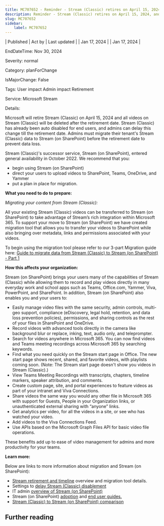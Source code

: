 ```yaml
---
title: MC707652 - Reminder - Stream (Classic) retires on April 15, 2024, and all unmigrated videos will be deleted
description: Reminder - Stream (Classic) retires on April 15, 2024, and all unmigrated videos will be deleted
slug: MC707652
sidebar:
    label: MC707652
---
```


| Published | Act by | Last updated |
| Jan 17, 2024 |  | Jan 17, 2024 |

EndDateTime: Nov 30, 2024

Severity: normal

Category: planForChange

IsMajorChange: False

Tags: User impact Admin impact Retirement

Service: Microsoft Stream

Details: 

<p>Microsoft will retire Stream (Classic) on April 15, 2024 and all videos on Stream (Classic) will be deleted after the retirement date. Stream (Classic) has already been auto disabled for end users, and admins can delay this change till the retirement date. Admins must migrate their tenant's Stream (Classic) data to Stream (on SharePoint) before the retirement date to prevent data loss.</p><p>
</p><p>
</p><p>Stream (Classic)'s successor service, Stream (on SharePoint), entered general availability in October 2022. We recommend that you:
</p><ul><li>begin using Stream (on SharePoint)
</li><li>direct your users to upload videos to SharePoint, Teams, OneDrive, and Yammer
</li><li>put a plan in place for migration.
</li></ul><p><b>What you need to do to prepare:</b></p><p>
</p><p><i>Migrating your content from Stream (Classic):
</i></p><p>All your existing Stream (Classic) videos can be transferred to Stream (on SharePoint) to take advantage of Stream’s rich integration within Microsoft 365. To support your move to Stream (on SharePoint) we have created migration tool that allows you to transfer your videos to SharePoint while also bringing over metadata, links and permissions associated with your videos.</p><p>
</p><p>To begin using the migration tool please refer to our 3-part Migration guide here: <a href="https://learn.microsoft.com/en-us/stream/streamnew/stream-migration-guide-part1" target="_blank">Guide to migrate data from Stream (Classic) to Stream (on SharePoint) - Part 1</a></p><p><b>How this affects your organization:</b></p><p>
</p><p>Stream (on SharePoint) brings your users many of the capabilities of Stream (Classic) while allowing them to record and play videos directly in many everyday work and school apps such as Teams, Office.com, Yammer, Viva, PowerPoint, and SharePoint. In addition, Stream (on SharePoint) also enables you and your users to:
</p><ul><li>Easily manage video files with the same security, admin controls, multi-geo support, compliance (eDiscovery, legal hold, retention, and data loss prevention policies), permissions, and sharing controls as the rest of your files in SharePoint and OneDrive.
</li><li>Record videos with advanced tools directly in the camera like background blur or replace, inking, text, audio only, and teleprompter.
</li><li>Search for videos anywhere in Microsoft 365. You can now find videos and Teams meeting recordings across Microsoft 365 by searching keywords.
</li><li>Find what you need quickly on the Stream start page in Office. The new start page shows recent, shared, and favorite videos, with playlists coming soon. (Note: The Stream start page doesn't show you videos in Stream (Classic).)
</li><li>View Teams Meeting Recordings with transcripts, chapters, timeline markers, speaker attribution, and comments.
</li><li>Create custom page, site, and portal experiences to feature videos as part of your intranet and Viva Connections.
</li><li>Share videos the same way you would any other file in Microsoft 365 with support for Guests, People in your Organization links, or unauthenticated external sharing with “anyone” links.
</li><li>Get analytics per video, for all the videos in a site, or see who has watched your video.
</li><li>Add videos to the Viva Connections Feed.
</li><li>Use APIs based on the Microsoft Graph Files API for basic video file operations.
</li></ul><p>These benefits add up to ease of video management for admins and more productivity for your teams.</p><p><b>Learn more:</b></p><p>
</p><p>Below are links to more information about migration and Stream (on SharePoint):
</p><ul><li><a href="https://aka.ms/StreamMigration" target="_blank">Stream retirement and timeline</a> overview and migration tool details.
</li><li>Settings to <a href="https://learn.microsoft.com/stream/streamnew/migration-settings#save-videos-to-stream-on-sharepoint" target="_blank">delay Stream (Classic) disablement</a>
</li><li>IT admin <a href="https://aka.ms/NewStream" target="_blank">overview of Stream (on SharePoint)</a>
</li><li>Stream (on SharePoint) <a href="https://aka.ms/StreamAdoption" target="_blank">adoption</a> and <a href="https://aka.ms/StreamUserGuide" target="_blank">end user guides.</a>
</li><li><a href="https://aka.ms/StreamClassicToSPFeatureList" target="_blank">Stream (Classic) to Stream (on SharePoint) comparison</a></li></ul>

## Further reading
